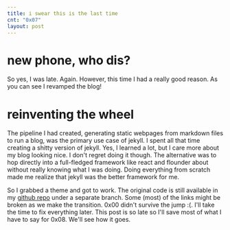 ```yaml
---
title: i swear this is the last time
cnt: "0x07"
layout: post
---
```


# new phone, who dis?

So yes, I was late. Again. However, this time I had a really good reason. As you can see I revamped the blog!

# reinventing the wheel

The pipeline I had created, generating static webpages from markdown files to run a blog, was the primary use case of jekyll. I spent all that time creating a shitty version of jekyll. Yes, I learned a lot, but I care more about my blog looking nice. I don't regret doing it though. The alternative was to hop directly into a full-fledged framework like react and flounder about without really knowing what I was doing. Doing everything from scratch made me realize that jekyll was the better framework for me. 

So I grabbed a theme and got to work. The original code is still available in my [github repo](https://bell-boy.github.io/0x100/) under a separate branch. Some (most) of the links might be broken as we make the transition. 0x00 didn't survive the jump :(. I'll take the time to fix everything later. This post is so late so I'll save most of what I have to say for 0x08. We'll see how it goes.